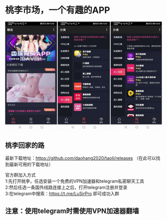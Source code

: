 # 桃李市场，一个有趣的APP

![image1](images/screenshot.jpg)

## 桃李回家的路

最新下载地址：https://github.com/daohang2020/taoli/releases
（在此可以找到最新可用的下载地址）

官方群加入方式  
1:先打开桃李，任选安装一个免费的VPN加速器和telegram私密聊天工具  
2:然后任选一条国外线路连接上之后，打开telegram注册并登录  
3:在telegram中搜索：https://t.me/LuSirPro 即可成功入群  

## 注意：使用telegram时需使用VPN加速器翻墙
